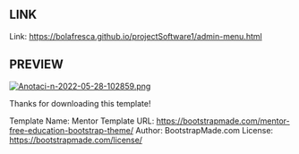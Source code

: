 ## LINK
Link: https://bolafresca.github.io/projectSoftware1/admin-menu.html

## PREVIEW

[![Anotaci-n-2022-05-28-102859.png](https://i.postimg.cc/fyh41YXC/Anotaci-n-2022-05-28-102859.png)](https://postimg.cc/YG8yWGdL)



Thanks for downloading this template!

Template Name: Mentor
Template URL: https://bootstrapmade.com/mentor-free-education-bootstrap-theme/
Author: BootstrapMade.com
License: https://bootstrapmade.com/license/
